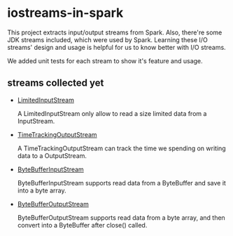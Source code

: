 # iostreams-in-spark

This project extracts input/output streams from Spark. 
Also, there're some JDK streams included, which were used by Spark.
Learning these I/O streams' design and usage is helpful for us to know better with I/O streams.

We added unit tests for each stream to show it's feature and usage.

## streams collected yet

* [LimitedInputStream](iostreams-in-spark/src/main/java/io/github/iostreamsinspark/in/LimitedInputStream.java)
    
    A LimitedInputStream only allow to read a size limited data from a InputStream.

* [TimeTrackingOutputStream](iostreams-in-spark/src/main/java/io/github/iostreamsinspark/out/TimeTrackingOutputStream.java)

    A TimeTrackingOutputStream can track the time we spending on writing data to a OutputStream.

* [ByteBufferInputStream](iostreams-in-spark/src/main/scala/io/github/iostreamsinspark/in/ByteBufferInputStream.scala)

    ByteBufferInputStream supports read data from a ByteBuffer and save it into a byte array.
    
* [ByteBufferOutputStream](iostreams-in-spark/src/main/scala/io/github/iostreamsinspark/ouy/ByteBufferOutputStream.scala)

    ByteBufferOutputStream supports read data from a byte array, and then convert into
    a ByteBuffer after close() called.
    
    
